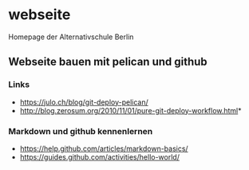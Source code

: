 # webseite
Homepage der Alternativschule Berlin

## Webseite bauen mit pelican und github
### Links
* https://julo.ch/blog/git-deploy-pelican/ 
* http://blog.zerosum.org/2010/11/01/pure-git-deploy-workflow.html* 

### Markdown und github kennenlernen
* https://help.github.com/articles/markdown-basics/
* https://guides.github.com/activities/hello-world/
